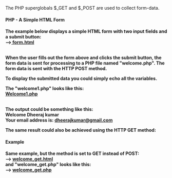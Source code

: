 The PHP superglobals $_GET and $_POST are used to collect form-data.

<h4>PHP - A Simple HTML Form<h4>
The example below displays a simple HTML form with two input fields and a submit button:
  <br>
--><a href="https://github.com/Dheeraj2002kumar/Backend_with_php/blob/main/Backend_php/PHP%20form%20validation/form.html"> form.html</a>
<br>
<br>

When the user fills out the form above and clicks the submit button, the form data is sent for processing to a PHP file named "welcome.php". The form data is sent with the HTTP POST method.

To display the submitted data you could simply echo all the variables.

The "welcome1.php" looks like this:
<br>
<a href="https://github.com/Dheeraj2002kumar/Backend_with_php/blob/main/Backend_php/PHP%20form%20validation/welcome1.php">Welcome1.php</a>
<br>
<br>

The output could be something like this:
<br>
Welcome Dheeraj kumar<br>
Your email address is: dheerajkumar@gmail.com
<br>

The same result could also be achieved using the HTTP GET method:
<h4>Example<h4>
Same example, but the method is set to GET instead of POST:<br>
--> <a href="https://github.com/Dheeraj2002kumar/Backend_with_php/blob/main/Backend_php/PHP%20form%20validation/welcome_get.html">welcome_get.html</a>
<br>and "welcome_get.php" looks like this:<br>
--> <a href="https://github.com/Dheeraj2002kumar/Backend_with_php/blob/main/Backend_php/PHP%20form%20validation/welcome_get.php">welcome_get.php</a>
